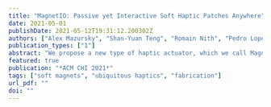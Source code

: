 ```yaml
---
title: "MagnetIO: Passive yet Interactive Soft Haptic Patches Anywhere"
date: 2021-05-01
publishDate: 2021-05-12T19:31:12.200302Z
authors: ["Alex Mazursky", "Shan-Yuan Teng", "Romain Nith", "Pedro Lopes"]
publication_types: ["1"]
abstract: "We propose a new type of haptic actuator, which we call MagnetIO, that is comprised of two parts: one battery-powered voice-coil worn on the user’s fingernail and any number of interactive soft patches that can be attached onto any surface (everyday objects, user’s body, appliances, etc.). When the user’s finger wearing our voice-coil contacts any of the interactive patches it detects its magnetic signature via magnetometer and vibrates the patch, adding haptic feedback to otherwise input-only interactions. To allow these passive patches to vibrate, we make them from silicone with regions doped with polarized neodymium powder, resulting in soft and stretchable magnets. This stretchable form-factor allows them to be wrapped to the user’s body or everyday objects of various shapes. We demonstrate how these add haptic output to many situations, such as adding haptic buttons to the walls of one’s home. In our technical evaluation, we demonstrate that our interactive patches can be excited across a wide range of frequencies (0-500 Hz) and can be tuned to resonate at specific frequencies based on the patch’s geometry. Furthermore, we demonstrate that MagnetIO’s vibration intensity is as powerful as a typical linear resonant actuator (LRA); yet, unlike these rigid actuators, our passive patches operate as springs with multiple modes of vibration, which enables a wider band around its resonant frequency than an equivalent LRA."
featured: true
publication: "*ACM CHI 2021*"
tags: ["soft magnets", "ubiquitous haptics", "fabrication"]
url_pdf: ""
doi: ""
---
```


